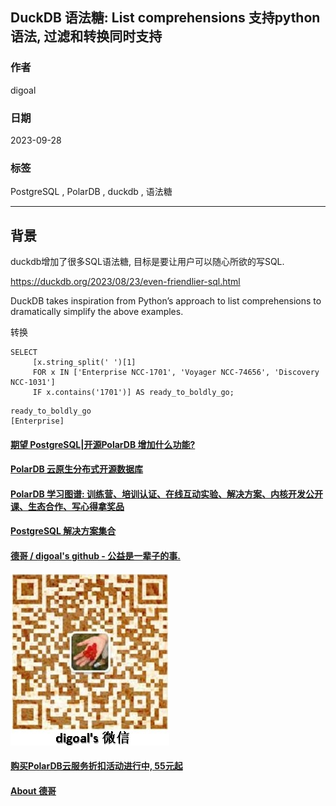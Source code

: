 ## DuckDB 语法糖: List comprehensions 支持python语法, 过滤和转换同时支持      
                                                                        
### 作者                                                                        
digoal                                                                        
                                                                        
### 日期                                                                        
2023-09-28                                                                       
                                                                        
### 标签                                                                        
PostgreSQL , PolarDB , duckdb , 语法糖                             
                                                                        
----                                                                        
                                                                        
## 背景                         
duckdb增加了很多SQL语法糖, 目标是要让用户可以随心所欲的写SQL.                           
                    
https://duckdb.org/2023/08/23/even-friendlier-sql.html                    
                      
DuckDB takes inspiration from Python’s approach to list comprehensions to dramatically simplify the above examples.     
    
转换    
    
```    
SELECT   
     [x.string_split(' ')[1]   
     FOR x IN ['Enterprise NCC-1701', 'Voyager NCC-74656', 'Discovery NCC-1031']   
     IF x.contains('1701')] AS ready_to_boldly_go;  
```  
  
```  
ready_to_boldly_go  
[Enterprise]  
```  
  
  
#### [期望 PostgreSQL|开源PolarDB 增加什么功能?](https://github.com/digoal/blog/issues/76 "269ac3d1c492e938c0191101c7238216")
  
  
#### [PolarDB 云原生分布式开源数据库](https://github.com/ApsaraDB "57258f76c37864c6e6d23383d05714ea")
  
  
#### [PolarDB 学习图谱: 训练营、培训认证、在线互动实验、解决方案、内核开发公开课、生态合作、写心得拿奖品](https://www.aliyun.com/database/openpolardb/activity "8642f60e04ed0c814bf9cb9677976bd4")
  
  
#### [PostgreSQL 解决方案集合](../201706/20170601_02.md "40cff096e9ed7122c512b35d8561d9c8")
  
  
#### [德哥 / digoal's github - 公益是一辈子的事.](https://github.com/digoal/blog/blob/master/README.md "22709685feb7cab07d30f30387f0a9ae")
  
  
![digoal's wechat](../pic/digoal_weixin.jpg "f7ad92eeba24523fd47a6e1a0e691b59")
  
  
#### [购买PolarDB云服务折扣活动进行中, 55元起](https://www.aliyun.com/activity/new/polardb-yunparter?userCode=bsb3t4al "e0495c413bedacabb75ff1e880be465a")
  
  
#### [About 德哥](https://github.com/digoal/blog/blob/master/me/readme.md "a37735981e7704886ffd590565582dd0")
  
